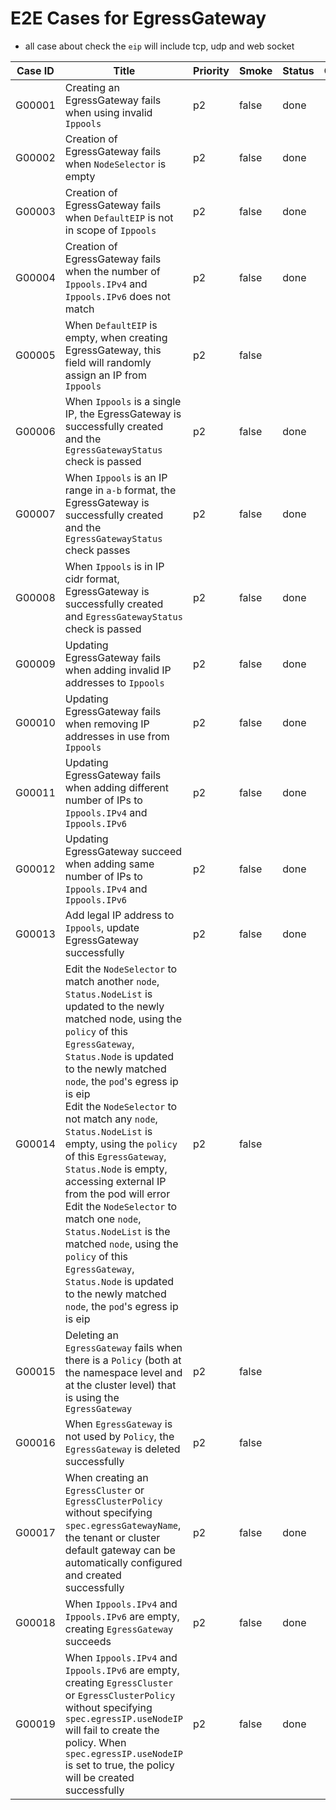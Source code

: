 # E2E Cases for EgressGateway

- all case about check the `eip` will include tcp, udp and web socket

| Case ID | Title                                                                                                                                                                                                                                                                                                                                                                                                                                                                                                                                                                                                                                                             | Priority | Smoke | Status | Other |
|---------|-------------------------------------------------------------------------------------------------------------------------------------------------------------------------------------------------------------------------------------------------------------------------------------------------------------------------------------------------------------------------------------------------------------------------------------------------------------------------------------------------------------------------------------------------------------------------------------------------------------------------------------------------------------------|----------|-------|--------|-------|
| G00001  | Creating an EgressGateway fails when using invalid `Ippools`                                                                                                                                                                                                                                                                                                                                                                                                                                                                                                                                                                                                      | p2       | false | done   |       |
| G00002  | Creation of EgressGateway fails when `NodeSelector` is empty                                                                                                                                                                                                                                                                                                                                                                                                                                                                                                                                                                                                      | p2       | false | done   |       |
| G00003  | Creation of EgressGateway fails when `DefaultEIP` is not in scope of `Ippools`                                                                                                                                                                                                                                                                                                                                                                                                                                                                                                                                                                                    | p2       | false | done   |       |
| G00004  | Creation of EgressGateway fails when the number of `Ippools.IPv4` and `Ippools.IPv6` does not match                                                                                                                                                                                                                                                                                                                                                                                                                                                                                                                                                               | p2       | false | done   |       |
| G00005  | When `DefaultEIP` is empty, when creating EgressGateway, this field will randomly assign an IP from `Ippools`                                                                                                                                                                                                                                                                                                                                                                                                                                                                                                                                                     | p2       | false |        |       |
| G00006  | When `Ippools` is a single IP, the EgressGateway is successfully created and the `EgressGatewayStatus` check is passed                                                                                                                                                                                                                                                                                                                                                                                                                                                                                                                                            | p2       | false | done   |       |
| G00007  | When `Ippools` is an IP range in `a-b` format, the EgressGateway is successfully created and the `EgressGatewayStatus` check passes                                                                                                                                                                                                                                                                                                                                                                                                                                                                                                                               | p2       | false | done   |       |
| G00008  | When `Ippools` is in IP cidr format, EgressGateway is successfully created and `EgressGatewayStatus` check is passed                                                                                                                                                                                                                                                                                                                                                                                                                                                                                                                                              | p2       | false | done   |       |
| G00009  | Updating EgressGateway fails when adding invalid IP addresses to `Ippools`                                                                                                                                                                                                                                                                                                                                                                                                                                                                                                                                                                                        | p2       | false | done   |       |
| G00010  | Updating EgressGateway fails when removing IP addresses in use from `Ippools`                                                                                                                                                                                                                                                                                                                                                                                                                                                                                                                                                                                     | p2       | false | done   |       |
| G00011  | Updating EgressGateway fails when adding different number of IPs to `Ippools.IPv4` and `Ippools.IPv6`                                                                                                                                                                                                                                                                                                                                                                                                                                                                                                                                                             | p2       | false | done   |       |
| G00012  | Updating EgressGateway succeed when adding same number of IPs to `Ippools.IPv4` and `Ippools.IPv6`                                                                                                                                                                                                                                                                                                                                                                                                                                                                                                                                                                | p2       | false | done   |       |
| G00013  | Add legal IP address to `Ippools`, update EgressGateway successfully                                                                                                                                                                                                                                                                                                                                                                                                                                                                                                                                                                                              | p2       | false | done   |       |
| G00014  | Edit the `NodeSelector` to match another `node`, `Status.NodeList` is updated to the newly matched node, using the `policy` of this `EgressGateway`, `Status.Node` is updated to the newly matched `node`, the `pod`'s egress ip is eip<br>Edit the `NodeSelector` to not match any `node`, `Status.NodeList` is empty, using the `policy` of this `EgressGateway`, `Status.Node` is empty, accessing external IP from the pod will error<br>Edit the `NodeSelector` to match one `node`, `Status.NodeList` is the matched `node`, using the `policy` of this `EgressGateway`, `Status.Node` is updated to the newly matched `node`, the `pod`'s egress ip is eip | p2       | false |        |       |
| G00015  | Deleting an `EgressGateway` fails when there is a `Policy` (both at the namespace level and at the cluster level) that is using the `EgressGateway`                                                                                                                                                                                                                                                                                                                                                                                                                                                                                                               | p2       | false |        |       |
| G00016  | When `EgressGateway` is not used by `Policy`, the `EgressGateway` is deleted successfully                                                                                                                                                                                                                                                                                                                                                                                                                                                                                                                                                                         | p2       | false |        |       |
| G00017  | When creating an `EgressCluster` or `EgressClusterPolicy` without specifying `spec.egressGatewayName`, the tenant or cluster default gateway can be automatically configured and created successfully                                                                                                                                                                                                                                                                                                                                                                                                                                                             | p2       | false | done   |       |
| G00018  | When `Ippools.IPv4` and `Ippools.IPv6` are empty, creating `EgressGateway` succeeds                                                                                                                                                                                                                                                                                                                                                                                                                                                                                                                                                                               | p2       | false | done   |       |
| G00019  | When `Ippools.IPv4` and `Ippools.IPv6` are empty, creating `EgressCluster` or `EgressClusterPolicy` without specifying `spec.egressIP.useNodeIP` will fail to create the policy. When `spec.egressIP.useNodeIP` is set to true, the policy will be created successfully                                                                                                                                                                                                                                                                                                                                                                                           | p2       | false | done   |       |